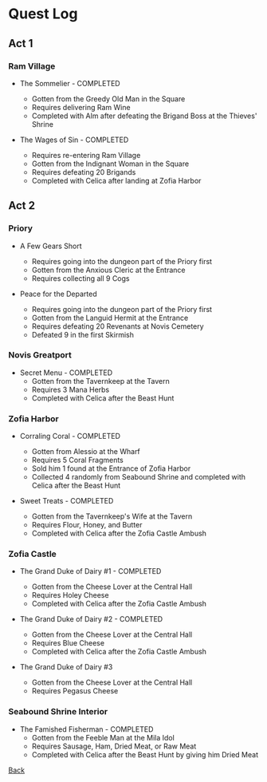 # Quest Log

## Act 1

### Ram Village

- The Sommelier - COMPLETED
  - Gotten from the Greedy Old Man in the Square
  - Requires delivering Ram Wine
  - Completed with Alm after defeating the Brigand Boss at the Thieves' Shrine

- The Wages of Sin - COMPLETED
  - Requires re-entering Ram Village
  - Gotten from the Indignant Woman in the Square
  - Requires defeating 20 Brigands
  - Completed with Celica after landing at Zofia Harbor

## Act 2

### Priory

- A Few Gears Short
  - Requires going into the dungeon part of the Priory first
  - Gotten from the Anxious Cleric at the Entrance
  - Requires collecting all 9 Cogs

- Peace for the Departed
  - Requires going into the dungeon part of the Priory first
  - Gotten from the Languid Hermit at the Entrance
  - Requires defeating 20 Revenants at Novis Cemetery
  - Defeated 9 in the first Skirmish

### Novis Greatport

- Secret Menu - COMPLETED
  - Gotten from the Tavernkeep at the Tavern
  - Requires 3 Mana Herbs
  - Completed with Celica after the Beast Hunt

### Zofia Harbor

- Corraling Coral - COMPLETED
  - Gotten from Alessio at the Wharf
  - Requires 5 Coral Fragments
  - Sold him 1 found at the Entrance of Zofia Harbor
  - Collected 4 randomly from Seabound Shrine and completed with Celica after the Beast Hunt

- Sweet Treats - COMPLETED
  - Gotten from the Tavernkeep's Wife at the Tavern
  - Requires Flour, Honey, and Butter
  - Completed with Celica after the Zofia Castle Ambush

### Zofia Castle

- The Grand Duke of Dairy #1 - COMPLETED
  - Gotten from the Cheese Lover at the Central Hall
  - Requires Holey Cheese
  - Completed with Celica after the Zofia Castle Ambush

- The Grand Duke of Dairy #2 - COMPLETED
  - Gotten from the Cheese Lover at the Central Hall
  - Requires Blue Cheese
  - Completed with Celica after the Zofia Castle Ambush

- The Grand Duke of Dairy #3
  - Gotten from the Cheese Lover at the Central Hall
  - Requires Pegasus Cheese

### Seabound Shrine Interior

- The Famished Fisherman - COMPLETED
  - Gotten from the Feeble Man at the Mila Idol
  - Requires Sausage, Ham, Dried Meat, or Raw Meat
  - Completed with Celica after the Beast Hunt by giving him Dried Meat

[Back](../README.md)